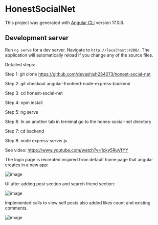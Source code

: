 # HonestSocialNet

This project was generated with [Angular CLI](https://github.com/angular/angular-cli) version 17.0.8.

## Development server

Run `ng serve` for a dev server. Navigate to `http://localhost:4200/`. The application will automatically reload if you change any of the source files.

Detailed steps:

Step 1: git clone https://github.com/devashish234073/honest-social-net

Step 2: git checkout angular-frontend-node-express-backend

Step 3: cd honest-social-net

Step 4: npm install

Step 5: ng serve

Step 6: In an another tab in terminal go to the hones-social-net directory

Step 7: cd backend

Step 8: node express-server.js

See video: https://www.youtube.com/watch?v=1ckv5RuVfYY

The login page is recreated inspired from default home page that angular creates in a new app:

![image](https://github.com/devashish234073/honest-social-net/assets/20777854/4e3b5479-47ff-44b7-be9b-94d129c10670)

UI after adding post section and search friend section:

![image](https://github.com/devashish234073/honest-social-net/assets/20777854/57ade9af-1a57-441e-a3b5-598440eb6ea4)


Implemented calls to view self posts also added likes count and existing comments.

![image](https://github.com/devashish234073/honest-social-net/assets/20777854/dedb98f9-ed22-4f71-a447-9761a8eb136e)


